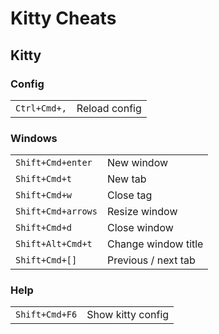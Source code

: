 # Kitty Cheats

## Kitty

### Config

|              |               |
| ------------ | ------------- |
| `Ctrl+Cmd+,` | Reload config |

### Windows

|                    |                     |
| --                 | --                  |
| `Shift+Cmd+enter`  | New window          |
| `Shift+Cmd+t`      | New tab             |
| `Shift+Cmd+w`      | Close tag           |
| `Shift+Cmd+arrows` | Resize window       |
| `Shift+Cmd+d`      | Close window        |
| `Shift+Alt+Cmd+t`  | Change window title |
| `Shift+Cmd+[]`     | Previous / next tab |

### Help

|                |                   |
| --             | --                |
| `Shift+Cmd+F6` | Show kitty config |
